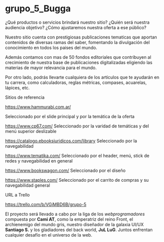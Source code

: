 # grupo_5_Bugga  
¿Qué productos o servicios brindará nuestro sitio? ¿Quién será nuestra audiencia
objetivo? ¿Cómo ajustaremos nuestra oferta a ese público?

Nuestro sitio cuenta con prestigiosas publicaciones tematicas que aportan contenidos de diversas ramas del saber, fomentando la divulgación del conocimiento en todos los paises del mundo.  

Además contamos con mas de 50 fondos editoriales que contribuyen al crecimiento de nuestra base de publicaciones digitalizadas eligiendo las materias de mayor relevancia para el mundo.  

Por otro lado, podrás llevarte cualquiera de los artículos que te ayudarán en tu carrera, como calculadoras, reglas métricas, compases, acuarelas, lápices, etc.


Sitios de referencia 

https://www.hammurabi.com.ar/

Seleccionado por el slide principal y por la temática de la oferta

https://www.cp67.com/
Seleccionado por la varidad de temáticas y del menú superior deslizable

https://catalogo.ebooksjuridicos.com/library
Seleccionado por la navegabilidad

https://www.tematika.com/
Seleccionado por el header, menú, stick de redes y navegabilidad en general

https://www.bookswagon.com/ 
Seleccionado por el diseño

https://www.staples.com/ 
Seleccionado por el carrito de compras y su navegabilidad general

URL a Trello

https://trello.com/b/VGiMBD6B/grupo-5

El proyecto será llevado a cabo por la liga de los _webprogramadores_ compuesta por **Cami AT**, como la emperatriz del reino Front, el archienemigo del mundo gris, nuestro diseñador de la galaxia UI/UX **Santiago S.** y los gladiadores del back world, **JuL LuG**. Juntos enfrentan cualquier desafío en el universo de la web. 

